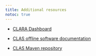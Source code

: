 ```yaml
---
title: Additional resources
notoc: true
---
```


* [CLARA Dashboard](http://claraweb.jlab.org:3000/dashboard/db/pdp-b)

* [CLAS offline software documentation](http://clasweb.jlab.org/clas12offline/docs/software/html/)

* [CLAS Maven repository](http://clasweb.jlab.org/clas12maven/)
